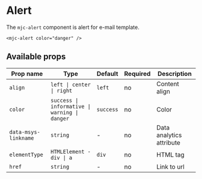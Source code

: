 # Alert

The `mjc-alert` component is alert for e-mail template.

```mjml
<mjc-alert color="danger" />
```

## Available props

| Prop name            | Type                                          | Default   | Required | Description              |
| -------------------- | --------------------------------------------- | --------- | -------- | ------------------------ |
| `align`              | `left \| center \| right`                     | `left`    | no       | Content align            |
| `color`              | `success \| informative \| warning \| danger` | `success` | no       | Color                    |
| `data-msys-linkname` | `string`                                      | -         | no       | Data analytics attribute |
| `elementType`        | `HTMLElement - div \| a`                      | `div`     | no       | HTML tag                 |
| `href`               | `string`                                      | -         | no       | Link to url              |
